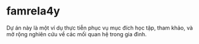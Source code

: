 # famrela4y
Dự án này là một ví dụ thực tiễn phục vụ mục đích học tập, tham khảo, và mở rộng nghiên cứu về các mối quan hệ trong gia đình.
